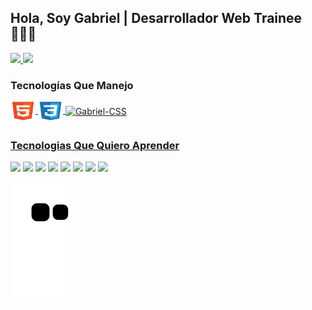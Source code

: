 ## Hola, Soy Gabriel | Desarrollador Web Trainee  👨🏽‍💻
<div align="">

  <a href="https://github.com/GabrielFrontDev">
  <img  width="49%" src="https://github-readme-stats.vercel.app/api?username=GabrielFrontDev&show_icons=true&theme=dark&include_all_commits=true&count_private=true"/>
  <img  width="48.6%" src="https://github-readme-stats.vercel.app/api/top-langs/?username=GabrielFrontDev&layout=compact&langs_count=7&theme=dark"/>
    </div></a>
    
 ###  Tecnologías Que Manejo   
 
   <a href="https://github.com/GabrielFrontDev">
  <img align="center" alt="Gabriel-HTML" height="30" width="40" src="https://raw.githubusercontent.com/devicons/devicon/master/icons/html5/html5-original.svg">
  <img align="center" alt="Gabriel-CSS" height="30" width="40" src="https://raw.githubusercontent.com/devicons/devicon/master/icons/css3/css3-original.svg">
  <img img align="center" alt="Gabriel-CSS" height="55" width="50" src="https://cdn.jsdelivr.net/gh/devicons/devicon/icons/php/php-plain.svg" />      

##
### Tecnologias Que Quiero Aprender
 <div style="display: inline_block">
        <a href="https://discord.gg/wagxzStdcR" target="_blank"><img
                src="https://img.shields.io/badge/JavaScript-323330?style=for-the-badge&logo=javascript&logoColor=F7DF1E"
                target="_blank"></a> <a href="https://discord.gg/wagxzStdcR" target="_blank"><img
            src="https://img.shields.io/badge/Node.js-43853D?style=for-the-badge&logo=node.js&logoColor=white"
            target="_blank"></a> 
                <a href="https://discord.gg/wagxzStdcR" target="_blank"><img
                src="https://img.shields.io/badge/Laravel-FF2D20?style=for-the-badge&logo=laravel&logoColor=white"
                target="_blank"></a>
        <a href="https://discord.gg/wagxzStdcR" target="_blank"><img
                src="https://img.shields.io/badge/React-20232A?style=for-the-badge&logo=react&logoColor=61DAFB"
                target="_blank"></a> <a href="https://https://github.com/GabrielFrontDev/wagxzStdcR"
            target="_blank"><img
                src="https://img.shields.io/badge/Bootstrap-563D7C?style=for-the-badge&logo=bootstrap&logoColor=white"
                target="_blank"></a> <a href="https://https://github.com/GabrielFrontDev/wagxzStdcR"
            target="_blank"><img
                src="https://img.shields.io/badge/MySQL-00000F?style=for-the-badge&logo=mysql&logoColor=white"
                target="_blank"></a> <a href="https://https://github.com/GabrielFrontDev/wagxzStdcR"
            target="_blank"><img
                src="https://img.shields.io/badge/MongoDB-4EA94B?style=for-the-badge&logo=mongodb&logoColor=white"
                target="_blank"></a> <a href="https://discord.gg/wagxzStdcR" target="_blank"><img
            src="https://img.shields.io/badge/GIT-E44C30?style=for-the-badge&logo=git&logoColor=white"
            target="_blank"></a>
                
        
                
 ![Snake animation](https://github.com/GabrielFrontDev/GabrielFrontDev/blob/output/github-contribution-grid-snake.svg)
</div>


